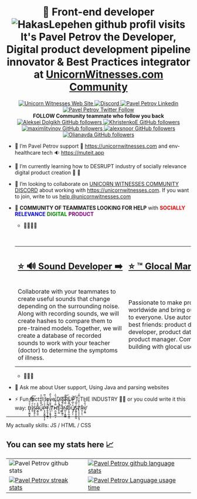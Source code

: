<h1 align="center"> 🦄 Front-end developer  <img src="https://komarev.com/ghpvc/?username=HakasLepehen&label=PEOPLE%20VISIT%20THIS%20PROFILE&color=blueviolet&style=flat-square" alt="HakasLepehen github profil visits" /> It's <!-- <a href="https://alexdolbun.com?utm_content=githubhead&utm_medium=social&utm_source=github.com" target="_blank"> --> Pavel Petrov <!-- <a/> --> the Developer, Digital product development pipeline innovator & Best Practices integrator at <a href="https://unicornwitnesses.com?utm_content=githubhead&utm_medium=social&utm_source=github.com" target="_blank">UnicornWitnesses.com Community<a/></h1>

<p align="center">
  <a href="https://unicornwitnesses.com" target="_blank">
    <img alt="Unicorn Witnesses Web Site" src="https://img.shields.io/badge/WWW%20of%20Unicorn%20Witnesses-FF6719?style=for-the-badge&logo=substack&logoColor=white">
   <a/>
  <a href="https://discord.gg/hKQc8SX9zP" target="_blank">
    <img alt="Discord" src="https://img.shields.io/discord/826069747179061260?logo=discord&logoColor=white&style=for-the-badge">
   <a/>
  <a href="https://www.linkedin.com/in/hakaslepehen/" target="_blank">
    <img alt="Pavel Petrov Linkedin" src="https://img.shields.io/badge/LinkedIn-0077B5?style=for-the-badge&logo=linkedin&logoColor=white">
  <a/>
  <a href="https://twitter.com/PavelPetrov88" target="_blank">
    <img alt="Pavel Petrov Twitter Follow" src="https://img.shields.io/twitter/follow/PavelPetrov88?color=blue&label=FOLLOW%20ME&logo=twitter&style=for-the-badge">
  <a/>
    </br>
  <strong> FOLLOW Community teammate who follow you back  </strong>
 </br>
  <a href="https://github.com/alexdolbun" target="_blank">
    <img alt="Aleksei Dolgikh GitHub followers" src="https://img.shields.io/github/followers/alexdolbun?label=FOLLOW%20Aleksei%20Dolgikh&logo=github&style=for-the-badge">
  <a/>
  <a href="https://github.com/KhristenkoE" target="_blank">
    <img alt="KhristenkoE GitHub followers" src="https://img.shields.io/github/followers/KhristenkoE?label=FOLLOW%20KhristenkoE&logo=github&style=for-the-badge">
  <a/>
  <a href="https://github.com/maximlitvinov" target="_blank">
    <img alt="maximlitvinov GitHub followers" src="https://img.shields.io/github/followers/maximlitvinov?label=FOLLOW%20MaximLitvinov&logo=github&style=for-the-badge">
  <a/>
  <a href="https://github.com/alexsnoor" target="_blank">
    <img alt="alexsnoor GitHub followers" src="https://img.shields.io/github/followers/alexsnoor?label=FOLLOW%20AlexVerevkin&logo=github&style=for-the-badge">
  <a/>
  <a href="https://github.com/Olianayda" target="_blank">
    <img alt="Olianayda GitHub followers" src="https://img.shields.io/github/followers/Olianayda?label=FOLLOW%20OliaNayda&logo=github&style=for-the-badge">
  <a/>
</p>

- 🔭 I’m Pavel Petrov <!-- <a href="https://alexdolbun.com?utm_content=githubtext&utm_medium=social&utm_source=github.com" target="_blank">https://alexdolbun.com<a/> --> support 🦄 <a href="https://unicornwitnesses.com" target="_blank">https://unicornwitnesses.com<a/> and env- healthcare tech 🔉 <a href="https://muteit.app?utm_content=githubtext&utm_medium=social&utm_source=github.com" target="_blank">https://muteit.app<a/>
- 🌱 I’m currently learning how to DESRUPT industry of socially relevance digital product creation 🚀 🦄
- 👯 I’m looking to collaborate on <a href="https://discord.gg/hKQc8SX9zP" target="_blank">UNICORN WITNESSES COMMUNITY DISCORD<a/> about working with <a href="https://unicornwitnesses.com?utm_content=githubtextdiscord&utm_medium=social&utm_source=github.com" target="_blank">https://unicornwitnesses.com<a/>. If you want to join, write to us <a target="_blank" href="mailto:help@unicornwitnesses.com?subject=Hi%20the%20Unicorn%20Witnesses%20Community!&amp;body=Let's%20collaborate!%20🦄">help @unicornwitnesses.com</a>
- 🤔 **COMMUNITY OF TEAMMATES LOOKING FOR HELP** with <a style="color:red">**SOCIALLY**</a> <span style="color:blue">**RELEVANCE**</span> <span style="color:green">**DIGITAL**</span> <span style="color:purple">**PRODUCT**</span> 
    - 📢📢📢🆘  
    
    <table align="center" cellspacing="0" cellpadding="0" border="0">
      <caption>Table with a list of roles and descriptions of expectations of the teammates we are looking for. Swipe left 🙏</caption>
      <tr>
        <td nowrap>
          <h2><a href="https://unicornwitnesses.com?utm_content=githubtablesounddev&utm_medium=social&utm_source=github.com" target="_blank"> ⭐️ 🔊 Sound Developer ➡️</a></h2>
        </td>
        <td nowrap>
          <h2><a href="https://unicornwitnesses.com?utm_content=githubtableglocalmarketer&utm_medium=social&utm_source=github.com" target="_blank">⭐️ ™️ Glocal Marketer ➡️</a></h2>
        </td>
        <td nowrap>
          <h2><a href="https://unicornwitnesses.com?utm_content=githubtabledevopsgcdn&utm_medium=social&utm_source=github.com" target="_blank">⭐️ 🥑 DevOps Global CDN ➡️</a></h2>
        </td>
        <td nowrap>
           <h2><a href="https://unicornwitnesses.com?utm_content=githubtablecommunitymanager&utm_medium=social&utm_source=github.com" target="_blank">⭐️ 🖍️ Community Manager ➡️</a></h2>
        </td>
        <td nowrap>
           <h2><a href="https://unicornwitnesses.com?utm_content=githubtableuidev&utm_medium=social&utm_source=github.com" target="_blank">⭐️ 👤🌐 UI Developer ➡️</a></h2>
        </td>
        <td nowrap>
           <h2><a href="https://unicornwitnesses.com?utm_content=githubtablemobdev&utm_medium=social&utm_source=github.com" target="_blank">⭐️ 📱 Mobile Developer ➡️</a></h2>
        </td>
        <td nowrap>
           <h2><a href="https://unicornwitnesses.com?utm_content=githubtabledigitalresearcher&utm_medium=social&utm_source=github.com" target="_blank">⭐️ 🔍 Digital Researcher ➡️</a></h2>
        </td>
        <td nowrap>
           <h2><a href="https://unicornwitnesses.com?utm_content=githubtableproductanalytic&utm_medium=social&utm_source=github.com" target="_blank">⭐️ 📈📉 Product Analytic ➡️</a></h2>
        </td>
        <td nowrap>
           <h2><a href="https://unicornwitnesses.com?utm_content=githubtableqa&utm_medium=social&utm_source=github.com" target="_blank">⭐️ 🤔 Quality assurance ➡️</a></h2>
        </td>
        <td nowrap>
           <h2><a href="https://unicornwitnesses.com?utm_content=githubtablecatengineer&utm_medium=social&utm_source=github.com" target="_blank">⭐️ 🇺🇳 CAT-system Engineer ➡️</a></h2>
        </td>
      </tr>
      <tr>
        <td>
          Collaborate with your teammates to create useful sounds that change depending on the surrounding noise. Along with recording sounds, we will create hashes to compare them to pre-trained models. Together, we will create a database of recorded sounds to work with your teacher (doctor) to determine the symptoms of illness.
        </td>
        <td>
           Passionate to make product worldwide and bring our solutions to everyone. Use automation and best friends: product designer, ui developer, product data analyst, product manager. Communication building with glocal users.
        </td>
        <td>
           By collaborating with the team, we'll work together to deliver our innovations to 200 cities around the world (with the help of @cloudflare of course 😉 ) and move into serverless solutions to save money on mine-type deliveries. Absolute freedom to post your innovations openly and help from the team to promote the developed solutions at g2.com and other software stores.
        </td>
        <td>
          Collaborate with team members and our community to co-build strategies for global social growth. Helping newcomers, rules for advancement, and a course that we will find with you for years to come as we move from innovation to realisation.
        </td>
        <td>
          Real data prototypes creation. Involved at A/B testing. Familiar with simple design principles. Strong teammate for designer, product manager and product analyst.
        </td>
        <td>
          With your teammates, we'll create a system that takes into account the guidelines of the major mobile app delivery tables. You will dictate to us your terms for development on mobile platforms.
        </td>
        <td>
          Help product designer to conduct interviews, create hypothesis and hypothesis checking with data analyst. Help team to be update with user feedback. Teamwork with designer, product manager, ui developer, data analyst.
        </td>
        <td>
           A/B testing and hypothesis creation and checking. Work with product metrics and research data. Teamwork. Best friends: product manager, product designer, ui developer, glocal marketer.
        </td>
        <td>
           Together with teammates, work through the quality assurance of the digital product delivery pipeline. From innovation to implementation. Together we will reduce the loss of context and automate the linking of the requirements and task management system.
        </td>
         <td>
           Creating with the team a system to deliver 46+ languages to 200 cities. Adding OSS solutions to this system and creating an interface for users who are willing to help make the product glocal.
        </td>
      </tr>
    </table>
    
    - 📢📢🆘
    
- 💬 Ask me about User support, Using Java and parsing websites
<!-- - 📫 How to reach me:  or <a href="https://.com" target="_blank">https://.com<a/>-->
- ⚡ Fun fact: I love DISRUPT THE INDUSTRY 🦄🚀 or you could write it this way: Ḑ̵̠̫͇̮͓͗̐͋̍͘͝͠Í̷͓̖̈́̈͋̌̃̑͠S̶͚̙̱͍̙̤͑̊R̴̝̳̩̪̯͌͒Û̷̪̿͛͊̿̅̈̎̚P̶̨̡̫̫̙̳̞̖̝̉̎̀̈́̈́́̿ͅT̶͍̥̬̘̞̼͇̩̈̄̆̆̊̽͂̚̚ ̸̜͉̱̯̱͓̘͙̈́̄͂̉͐̔̍̉̏̂Ṯ̸̓͊Ḥ̴̪͖̘̫̲̞̗̿̓͌̆̓̉̏̍̕E̷͙̹̳̋̂̒̀̾͘̚ ̷͚̺̎͐I̵̧̜̬̳͕̍́͌́̏̔̅N̴̛̛̲̫̣̦͓̻̳͗̿́̅̓̑͌͝D̴̦̥̱̹̲̖͚̰̃̿̃͂̐̀̓̚Ų̸̡͙͔̂̔͆͗̈̅̾̕͝S̶̨̻͓̯̟͈̫̰̍̂͆̔T̸̢͎͈͎̗̺͙̠̘̓͑̏̎̆̈́̿̒R̵͈̗̜̙̹͂Ý̸̹͈̳͋̍͂
    
---
    
My actually skills: JS / HTML / CSS

## You can see my stats here 📈

<table align="center" cellspacing="0" cellpadding="0" border="0">
   <tr>
    <td>
      <a <href="https://github.com/HakasLepehen?tab=repositories" target="_blank">
        <img src="https://github-readme-stats.vercel.app/api?username=HakasLepehen&show_icons=true&include_all_commits=true&theme=github_dark&hide_border=true" alt="Pavel Petrov github stats">
      <a/>
    </td>
    <td>
      <a href="https://github.com/HakasLepehen?tab=repositories" target="_blank">
        <img src="https://github-readme-stats.vercel.app/api/top-langs/?username=HakasLepehen&theme=github_dark&layout=compact&hide_border=true" alt="Pavel Petrov github language stats">
      <a/>
    </td>
   </tr>
  <tr>
  <tr>
    <td>
      <a href="https://github.com/HakasLepehen?tab=repositories" target="_blank">
        <img src="https://github-readme-streak-stats.herokuapp.com?user=HakasLepehen&theme=tokyonight_duo&hide_border=true" alt="Pavel Petrov streak stats">
      <a/>
    </td>
    <td>
      <a href="https://github.com/HakasLepehen?tab=repositories" target="_blank">
        <img src="https://github-readme-stats.vercel.app/api/pin/?username=HakasLepehen&repo=pavel-petrov-landing-page&theme=github_dark&hide_border=true" alt="Pavel Petrov  Language usage time">
      <a/>
    </td>
   </tr>
</table>



